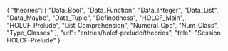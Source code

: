 {
    "theories": [
        "Data_Bool",
        "Data_Function",
        "Data_Integer",
        "Data_List",
        "Data_Maybe",
        "Data_Tuple",
        "Definedness",
        "HOLCF_Main",
        "HOLCF_Prelude",
        "List_Comprehension",
        "Numeral_Cpo",
        "Num_Class",
        "Type_Classes"
    ],
    "url": "entries/holcf-prelude/theories",
    "title": "Session HOLCF-Prelude"
}